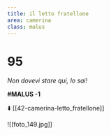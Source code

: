 ```yaml
---
title: il letto fratellone
area: camerina
class: malus
---
```

# 95
_Non dovevi stare qui, lo sai!_

**#MALUS -1**

⬇️ [[42-camerina-letto_fratellone]]

![[foto_149.jpg]]